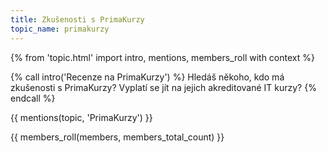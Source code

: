 ```yaml
---
title: Zkušenosti s PrimaKurzy
topic_name: primakurzy
---
```

{% from 'topic.html' import intro, mentions, members_roll with context %}

{% call intro('Recenze na PrimaKurzy') %}
  Hledáš někoho, kdo má zkušenosti s PrimaKurzy? Vyplatí se jít na jejich akreditované IT kurzy?
{% endcall %}

{{ mentions(topic, 'PrimaKurzy') }}

{{ members_roll(members, members_total_count) }}
